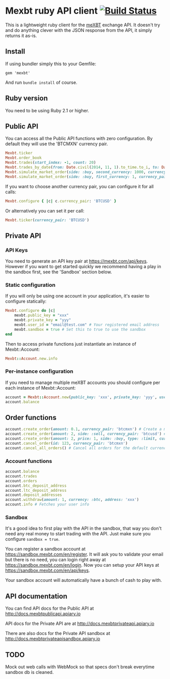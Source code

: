 # Mexbt ruby API client [![Build Status](https://travis-ci.org/meXBT/mexbt-ruby.svg?branch=master)](https://travis-ci.org/meXBT/mexbt-ruby)

This is a lightweight ruby client for the [meXBT](https://mexbt.com) exchange API. It doesn't try and do anything clever with the JSON response from the API, it simply
returns it as-is.

## Install

If using bundler simply this to your Gemfile:

    gem 'mexbt'

And run `bundle install` of course.

## Ruby version

You need to be using Ruby 2.1 or higher.

## Public API

You can access all the Public API functions with zero configuration. By default they will use the 'BTCMXN' currency pair.

```ruby
Mexbt.ticker
Mexbt.order_book
Mexbt.trades(start_index: -1, count: 20)
Mexbt.trades_by_date(from: Date.civil(2014, 11, 1).to_time.to_i, to: Date.today.to_time.to_i)
Mexbt.simulate_market_order(side: :buy, second_currency: 1000, currency_pair: 'btcmxn') # Simulates a market order, which will estimate how many btc you will receive for 1000 mxn
Mexbt.simulate_market_order(side: :buy, first_currency: 1, currency_pair: 'btcmxn') # Simulates a market order, which will estimate how many mxn you will spend for 1 btc
```

If you want to choose another currency pair, you can configure it for all calls:

```ruby
Mexbt.configure { |c| c.currency_pair: 'BTCUSD' }
```

Or alternatively you can set it per call:

```ruby
Mexbt.ticker(currency_pair: 'BTCUSD')
```

## Private API

### API Keys

You need to generate an API key pair at https://mexbt.com/api/keys. However if you want to get started quickly we recommend having a play in the sandbox first, see the 'Sandbox' section below.

### Static configuration

If you will only be using one account in your application, it's easier to configure statically:

```ruby
Mexbt.configure do |c|
    mexbt.public_key = "xxx"
    mexbt.private_key = "yyy"
    mexbt.user_id = "email@test.com" # Your registered email address
    mexbt.sandbox = true # Set this to true to use the sandbox
end
```

Then to access private functions just instantiate an instance of Mexbt::Account:

```ruby
Mexbt::Account.new.info
```

### Per-instance configuration

If you need to manage multiple meXBT accounts you should configure per each instance of Mexbt::Account:

```ruby
account = Mexbt::Account.new(public_key: 'xxx', private_key: 'yyy', user_id: 'email@test.com', sandbox: true)
account.balance
```

## Order functions

```ruby
account.create_order(amount: 0.1, currency_pair: 'btcmxn') # Create a market buy order for 0.1 BTC for Pesos
account.create_order(amount: 2, side: :sell, currency_pair: 'btcusd') # Create a market order to sell 2 BTC for USD
account.create_order(amount: 2, price: 1, side: :buy, type: :limit, currency_pair: 'ltcmxn') # Create a limit order to buy 2 LTC for 1 peso
account.cancel_order(id: 123, currency_pair: 'btcmxn')
account.cancel_all_orders() # Cancel all orders for the default currency pair
```

### Account functions

```ruby
account.balance
account.trades
account.orders
account.btc_deposit_address
account.ltc_deposit_address
account.deposit_addresses
account.withdraw(amount: 1, currency: :btc, address: 'xxx')
account.info # Fetches your user info
```

### Sandbox

It's a good idea to first play with the API in the sandbox, that way you don't need any real money to start trading with the API. Just make sure you configure `sandbox = true`.

You can register a sandbox account at https://sandbox.mexbt.com/en/register. It will ask you to validate your email but there is no need, you can login right away at https://sandbox.mexbt.com/en/login. Now you can setup your API keys at https://sandbox.mexbt.com/en/api/keys.

Your sandbox account will automatically have a bunch of cash to play with.

## API documentation

You can find API docs for the Public API at http://docs.mexbtpublicapi.apiary.io

API docs for the Private API are at http://docs.mexbtprivateapi.apiary.io

There are also docs for the Private API sandbox at http://docs.mexbtprivateapisandbox.apiary.io

## TODO

Mock out web calls with WebMock so that specs don't break everytime sandbox db is cleaned.

